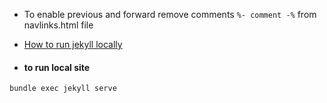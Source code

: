 - To enable previous and forward remove comments `%- comment -%` from navlinks.html file
- [How to run jekyll locally](https://michaelriedl.com/2021/06/11/testing-jekyll.html)

- #### to run local site
`bundle exec jekyll serve`